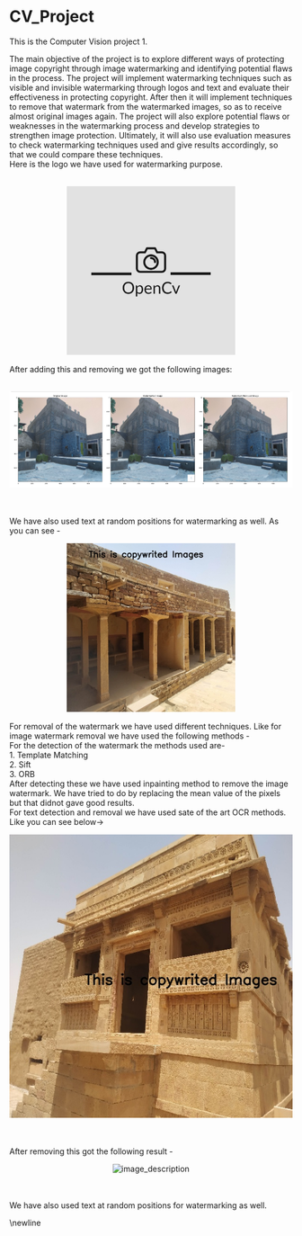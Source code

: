# CV_Project
This is the Computer Vision project 1.

The main objective of the project is to explore different ways of protecting image copyright through image watermarking and identifying potential flaws in the process.
The project will implement watermarking techniques such as visible and invisible watermarking through logos and text and evaluate their effectiveness in protecting copyright.
After then it will implement techniques to remove that watermark from the watermarked images, so as to receive almost original images again. The project will also explore potential flaws or weaknesses in the watermarking process and develop strategies to strengthen image protection. Ultimately, it will also use evaluation measures to check watermarking techniques used and give results accordingly, so that we could compare these techniques.<br>
Here is the logo we have used for watermarking purpose.<br><br>
<p align="center">
  <img src="Images/3.jpeg" alt="image_description" width="300"/><br>
 </p>
After adding this and removing we got the following images: <br><br>
<p align="center">
  <img src="Images/77.png" alt="image_description" width="750"/><br>
</p><br><br>
We have also used text at random positions for watermarking as well. As you can see - 
<p align="center">
  <img src="Images/WhatsApp Image 2023-03-18 at 7.08.12 PM.jpeg" alt="image_description" width="300"/>
</p>
For removal of the watermark we have used different techniques. Like for image watermark removal we have used the following methods - <br>
For the detection of the watermark the methods used are- <br>
1. Template Matching<br>
2. Sift<br>
3. ORB<br>
After detecting these we have used inpainting method to remove the image watermark. We have tried to do by replacing the mean value of the pixels but that didnot gave good results. <br>
For text detection and removal we have used sate of the art OCR methods. Like you can see below-><br>
<p align="center">
  <img src="Images/t1.jpg" alt="image_description" width="750"/><br>
</p><br><br>
After removing this got the following result - <br>
<p align="center">
  <img src="Images/t2.jpg" alt="image_description" width="750"/><br>
</p><br><br>
We have also used text at random positions for watermarking as well.

\newline
